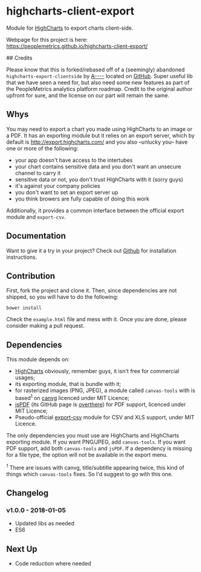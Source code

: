 # highcharts-client-export

Module for [HighCharts](http://www.highcharts.com/) to export charts client-side.

Webpage for this project is here: https://peoplemetrics.github.io/highcharts-client-export/

## Credits

Please know that this is forked/rebased off of a (seemingly) abandoned `highcharts-export-clientside` by [A----](https://github.com/A----)  located on [GitHub](https://github.com/A----/highcharts-export-clientside).
Super useful lib that we have seen a need for, but also need some new features as part of the PeopleMetrics analytics platform roadmap. Credit to the original author upfront for sure, and the license on our part will remain the same.

## Whys

You may need to export a chart you made using HighCharts to an image or a PDF. It has an exporting module but it relies on an export server, which by default is http://export.highcharts.com/ and you also –unlucky you– have one or more of the following:
* your app doesn't have access to the intertubes
* your chart contains sensitive data and you don't want an unsecure channel to carry it
* sensitive data or not, you don't trust HighCharts with it (sorry guys)
* it's against your company policies
* you don't want to set an export server up
* you think browers are fully capable of doing this work

Additionally, it provides a common interface between the official export module and `export-csv`.

## Documentation

Want to give it a try in your project? Check out [Github](https://peoplemetrics.github.io/highcharts-client-export/)
for installation instructions.

## Contribution

First, fork the project and clone it. Then, since dependencies are not shipped, so you will have to do the following:

```(sh)
bower install
```

Check the ```example.html``` file and mess with it. Once you are done, please consider making a pull request.

## Dependencies

This module depends on:
* [HighCharts](http://www.highcharts.com/) obviously, remember guys, it isn't free for commercial usages;
* its exporting module, that is bundle with it;
* for rasterized images (PNG, JPEG), a module called `canvas-tools` with is based<sup>1</sup> on [canvg](https://github.com/gabelerner/canvg) licenced under MIT Licence;
* [jsPDF](https://parall.ax/products/jspdf) (its GitHub page is [overthere](https://github.com/MrRio/jsPDF)) for PDF support, licenced under MIT Licence;
* Pseudo-official [export-csv](https://github.com/highslide-software/export-csv/tree/master) module for CSV and XLS support, under MIT Licence.

The only dependencies you must use are HighCharts and HighCharts exporting module. If you want PNG/JPEG, add `canvas-tools`. If you want PDF support, add both `canvas-tools` and `jsPDF`. If a dependency is missing for a file type, the option will not be available in the export menu.

<sup>1</sup> There are issues with canvg, title/subtitle appearing twice, this kind of things which `canvas-tools` fixes. So I'd suggest to go with this one.

## Changelog

### v1.0.0 - 2018-01-05

* Updated libs as needed
* ES6

## Next Up

* Code reduction where needed

